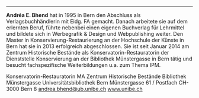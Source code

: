 ---
**Andréa E. Bhend**  hat in 1995 in Bern den Abschluss als Verlagsbuchhändlerin mit Eidg. FA gemacht. Danach arbeitete sie auf dem erlernten Beruf, führte nebenbei einen eigenen Buchverlag für Lehrmittel und bildete sich in Werbegrafik & Design und Webpublishing weiter. Den Master in Konservierung-Restaurierung an der Hochschule der Künste in Bern hat sie in 2013 erfolgreich abgeschlossen. 
Sie ist seit Januar 2014 am Zentrum Historische Bestände als Konservatorin-Restauratorin der Dienststelle Konservierung an der Bibliothek Münstergasse in Bern tätig und besucht fachspezifische Weiterbildungen u.a. zum Thema IPM.


Konservatorin-Restauratorin MA
Zentrum Historische Bestände
Bibliothek Münstergasse
Universitätsbibliothek Bern
Münstergasse 61 / Postfach
CH-3000 Bern 8
andrea.bhend@ub.unibe.ch
www.unibe.ch